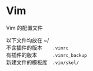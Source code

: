 # Vim
Vim 的配置文件

以下文件均放在 ~/  
不含插件的版本　　`.vimrc`  
有插件的版本　　　`.vimrc_backup`  
新建文件的模板库　`.vim/skel/`  

